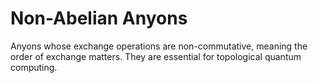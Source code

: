 # Non-Abelian Anyons

Anyons whose exchange operations are non-commutative, meaning the order of exchange matters. They are essential for topological quantum computing.